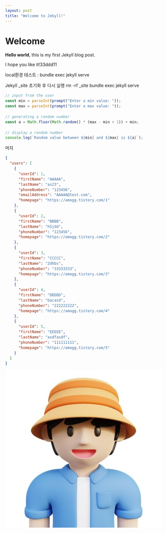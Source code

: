 ```yaml
---
layout: post
title: "Welcome to Jekyll!"
---
```


# Welcome

**Hello world**, this is my first Jekyll blog post.

I hope you like it!33ddd11

local환경 테스트 : bundle exec jekyll serve

Jekyll \_site 초기화 후 다시 실행
rm -rf \_site
bundle exec jekyll serve

```JavaScript
// input from the user
const min = parseInt(prompt("Enter a min value: "));
const max = parseInt(prompt("Enter a max value: "));

// generating a random number
const a = Math.floor(Math.random() * (max - min + 1)) + min;

// display a random number
console.log(`Random value between ${min} and ${max} is ${a}`);
```

머지

```json
{
  "users": [
    {
      "userId": 1,
      "firstName": "AAAAA",
      "lastName": "as23",
      "phoneNumber": "123456",
      "emailAddress": "AAAAA@test.com",
      "homepage": "https://amogg.tistory.com/1"
    },
    {
      "userId": 2,
      "firstName": "BBBB",
      "lastName": "h5jdd",
      "phoneNumber": "123456",
      "homepage": "https://amogg.tistory.com/2"
    },
    {
      "userId": 3,
      "firstName": "CCCCC",
      "lastName": "2dhbs",
      "phoneNumber": "33333333",
      "homepage": "https://amogg.tistory.com/3"
    },
    {
      "userId": 4,
      "firstName": "DDDDD",
      "lastName": "bacasd",
      "phoneNumber": "222222222",
      "homepage": "https://amogg.tistory.com/4"
    },
    {
      "userId": 5,
      "firstName": "EEEEE",
      "lastName": "asdfasdf",
      "phoneNumber": "111111111",
      "homepage": "https://amogg.tistory.com/5"
    }
  ]
}
```

![man](../images/2025-03-14-first/man.jpeg)
